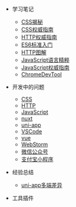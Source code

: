 * 学习笔记
  * [CSS揭秘](/study/CSS揭秘/第1章_引言.md)
  * [CSS权威指南](/study/CSS权威指南/第1章_CSS和文档.md)
  * [HTTP权威指南](/study/HTTP权威指南/第1章_HTTP概述.md)
  * [ES6标准入门](/study/ES6标准入门/第1章_ECMAScript6简介.md)
  * [HTTP图解](/study/HTTP图解/第1章_了解Web及网络基础.md)
  * [JavaScript语言精粹](/study/JavaScript语言精粹/第1章_精华.md)
  * [JavaScript权威指南](/study/JavaScript权威指南/第1章_JavaScript概述.md)
  * [ChromeDevTool](/study/ChromeDevTool/1_Shortcuts.md)


* 开发中的问题
  - [CSS](/problem/CSS.md)
  - [HTTP](/problem/HTTP.md)
  - [JavaScript](/problem/JavaScript.md)
  - [nuxt](/problem/nuxt.md)
  - [uni-app](/problem/uni-app.md)
  - [VSCode](/problem/VSCode.md)
  - [vue](/problem/vue.md)
  - [WebStorm](/problem/WebStorm.md)
  - [微信公众号](/problem/微信公众号.md)
  - [支付宝小程序](/problem/支付宝小程序.md)
  
* 经验总结
  * [uni-app多端差异](/experience/uni-app多端差异.md)

* 工具插件
